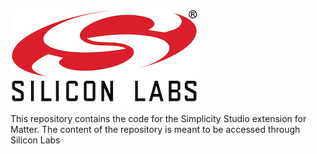[![Silicon Labs](./docs/images/silabs-logo.jpg)](https://www.silabs.com)

This repository contains the code for the Simplicity Studio extension for Matter. The content of the repository is meant to be accessed through Silicon Labs